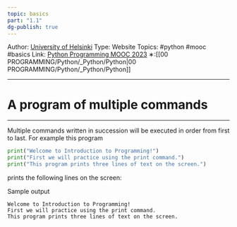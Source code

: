 ```yaml
---
topic: basics
part: "1.1"
dg-publish: true
---
```

Author: [University of Helsinki](https://programming-23.mooc.fi/)
Type: Website
Topics: #python #mooc #basics
Link: [Python Programming MOOC 2023](https://programming-23.mooc.fi/)
∗:[[00 PROGRAMMING/Python/_Python/Python\|00 PROGRAMMING/Python/_Python/Python]] 

---
#  A program of multiple commands

--- 
Multiple commands written in succession will be executed in order from first to last. For example this program

```python
print("Welcome to Introduction to Programming!")
print("First we will practice using the print command.")
print("This program prints three lines of text on the screen.")
```

prints the following lines on the screen:

Sample output

```
Welcome to Introduction to Programming! 
First we will practice using the print command. 
This program prints three lines of text on the screen.
```


